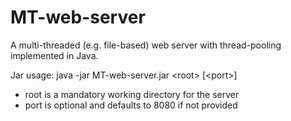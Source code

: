 # MT-web-server
A multi-threaded (e.g. file-based) web server with thread-pooling implemented in Java.

Jar usage: java -jar MT-web-server.jar &lt;root&gt; [&lt;port&gt;]
- root is a mandatory working directory for the server
- port is optional and defaults to 8080 if not provided
